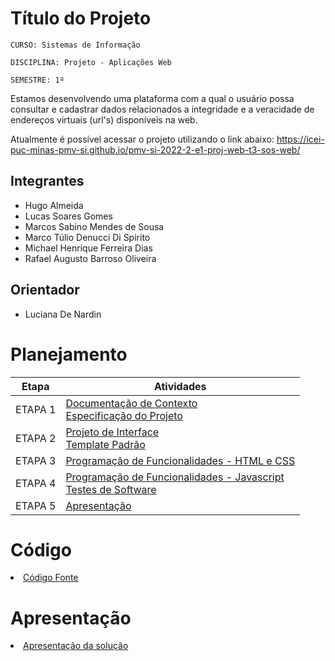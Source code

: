 # Título do Projeto

`CURSO: Sistemas de Informação`

`DISCIPLINA: Projeto - Aplicações Web`

`SEMESTRE: 1º`

Estamos desenvolvendo uma plataforma com a qual o usuário possa consultar e cadastrar dados relacionados a integridade e a veracidade de endereços virtuais (url's) disponíveis na web.

Atualmente é possível acessar o projeto utilizando o link abaixo:
https://icei-puc-minas-pmv-si.github.io/pmv-si-2022-2-e1-proj-web-t3-sos-web/

## Integrantes

* Hugo Almeida
* Lucas Soares Gomes
* Marcos Sabino Mendes de Sousa
* Marco Túlio Denucci Di Spirito
* Michael Henrique Ferreira Dias 
* Rafael Augusto Barroso Oliveira

## Orientador

* Luciana De Nardin

# Planejamento

| Etapa         | Atividades |
|  :----:   | ----------- |
| ETAPA 1         |[Documentação de Contexto](docs/context.md) <br> [Especificação do Projeto](docs/especification.md) |
| ETAPA 2         |[Projeto de Interface](docs/interface.md) <br> [Template Padrão](docs/template.md) |
| ETAPA 3         |[Programação de Funcionalidades - HTML e CSS](docs/development.md) |
| ETAPA 4        |[Programação de Funcionalidades - Javascript](docs/development.md) <br> [Testes de Software ](docs/tests.md) |
| ETAPA 5         | [Apresentação](presentation/README.md) |

# Código

<li><a href="src/README.md"> Código Fonte</a></li>

# Apresentação

<li><a href="presentation/README.md"> Apresentação da solução</a></li>
